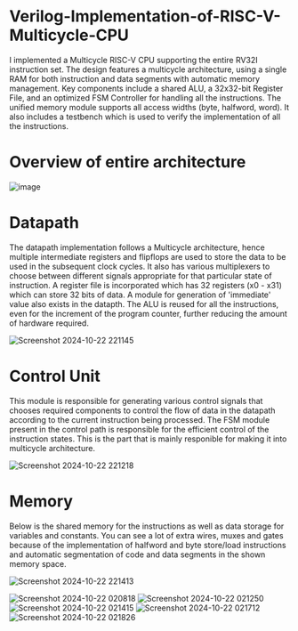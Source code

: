 # Verilog-Implementation-of-RISC-V-Multicycle-CPU

I implemented a Multicycle RISC-V CPU supporting the entire RV32I instruction set. The design features a multicycle architecture, using a single RAM for both instruction and data segments with automatic memory management. Key components include a shared ALU, a 32x32-bit Register File, and an optimized FSM Controller for handling all the instructions. The unified memory module supports all access widths (byte, halfword, word). It also includes a testbench which is used to verify the implementation of all the instructions.

# Overview of entire architecture
![image](https://github.com/user-attachments/assets/dea81ee0-82be-48ec-af73-aa7df0110017)

# Datapath
The datapath implementation follows a Multicycle architecture, hence multiple intermediate registers and flipflops are used to store the data to be used in the subsequent clock cycles. It also has various multiplexers to choose between different signals appropriate for that particular state of instruction. A register file is incorporated which has 32 registers (x0 - x31) which can store 32 bits of data. A module for generation of 'immediate' value also exists in the datapth. The ALU is reused for all the instructions, even for the increment of the program counter, further reducing the amount of hardware required.

![Screenshot 2024-10-22 221145](https://github.com/user-attachments/assets/e97253ab-f863-4937-8ffd-0ca4da13b1d1)

# Control Unit
This module is responsible for generating various control signals that chooses required components to control the flow of data in the datapath according to the current instruction being processed. The FSM module present in the control path is responsible for the efficient control of the instruction states. This is the part that is mainly responible for making it into multicycle architecture. 

![Screenshot 2024-10-22 221218](https://github.com/user-attachments/assets/bc06f10e-c803-4eab-acdd-48013724bb80)

# Memory
Below is the shared memory for the instructions as well as data storage for variables and constants. You can see a lot of extra wires, muxes and gates because of the implementation of halfword and byte store/load instructions and automatic segmentation of code and data segments in the shown memory space.

![Screenshot 2024-10-22 221413](https://github.com/user-attachments/assets/44bf7f1e-a99a-4bbd-b8aa-5d1ccdfb2eaf)

![Screenshot 2024-10-22 020818](https://github.com/user-attachments/assets/84296325-492a-4fc0-a63a-cb25a9ac1f95)
![Screenshot 2024-10-22 021250](https://github.com/user-attachments/assets/e03f65f7-a24e-4027-aef1-1551eb629507)
![Screenshot 2024-10-22 021415](https://github.com/user-attachments/assets/ecb7066b-3989-4c21-bebf-2c5e63d8e915)
![Screenshot 2024-10-22 021712](https://github.com/user-attachments/assets/faf34808-8cf7-4366-8e18-a0156bef931f)
![Screenshot 2024-10-22 021826](https://github.com/user-attachments/assets/6e3483ea-d6f3-437f-b7a7-a074960bd7eb)
